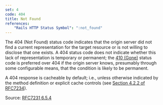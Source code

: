 ```yaml
---
set: 4
code: 404
title: Not Found
references:
    "Rails HTTP Status Symbol": ":not_found"
---
```


The 404 (Not Found) status code indicates that the origin server did not find a
current representation for the target resource or is not willing to disclose
that one exists. A 404 status code does not indicate whether this lack of
representation is temporary or permanent; the [410 (Gone)](/410) status code is
preferred over 404 if the origin server knows, presumably through some
configurable means, that the condition is likely to be permanent.

A 404 response is cacheable by default; i.e., unless otherwise indicated by the
method definition or explicit cache controls
(see [Section 4.2.2 of RFC7234][2]).

Source: [RFC7231 6.5.4][1]

[1]: <http://tools.ietf.org/html/rfc7231#section-6.5.4>
[2]: <http://tools.ietf.org/html/rfc7234#section-4.2.2>